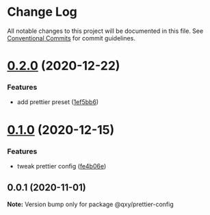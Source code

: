 # Change Log

All notable changes to this project will be documented in this file.
See [Conventional Commits](https://conventionalcommits.org) for commit guidelines.

# [0.2.0](https://github.com/qxy-fe/configs/compare/@qxy/prettier-config@0.1.0...@qxy/prettier-config@0.2.0) (2020-12-22)

### Features

-   add prettier preset ([1ef5bb6](https://github.com/qxy-fe/configs/commit/1ef5bb6be35fac9592d01196bc7af60d7f022ceb))

# [0.1.0](https://github.com/qxy-fe/configs/compare/@qxy/prettier-config@0.0.1...@qxy/prettier-config@0.1.0) (2020-12-15)

### Features

-   tweak prettier config ([fe4b06e](https://github.com/qxy-fe/configs/commit/fe4b06e8214e4c0f933f3f1283a2b0bdc046e991))

## 0.0.1 (2020-11-01)

**Note:** Version bump only for package @qxy/prettier-config
